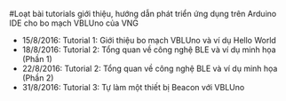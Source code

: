 #Loạt bài tutorials giới thiệu, hướng dẫn phát triển ứng dụng trên Arduino IDE cho bo mạch VBLUno của VNG

+ 15/8/2016: Tutorial 1: Giới thiệu bo mạch VBLUno và ví dụ Hello World
+ 18/8/2016: Tutorial 2: Tổng quan về công nghệ BLE và ví dụ minh họa (Phần 1)
+ 22/8/2016: Tutorial 2: Tổng quan về công nghệ BLE và ví dụ minh họa (Phần 2)
+ 31/8/2016: Tutorial 3: Tự làm một thiết bị Beacon với VBLUno
